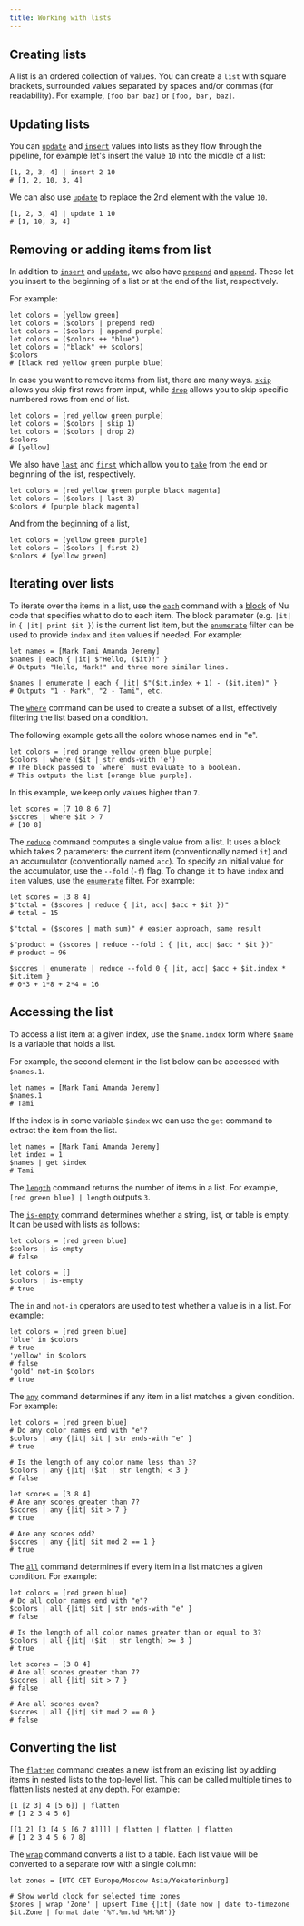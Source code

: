 ```yaml
---
title: Working with lists
---
```


## Creating lists

A list is an ordered collection of values.
You can create a `list` with square brackets, surrounded values separated by spaces and/or commas (for readability).
For example, `[foo bar baz]` or `[foo, bar, baz]`.

## Updating lists

You can [`update`](/commands/docs/update.md) and [`insert`](/commands/docs/insert.md) values into lists as they flow through the pipeline, for example let's insert the value `10` into the middle of a list:

```nushell frame="terminal"
[1, 2, 3, 4] | insert 2 10
# [1, 2, 10, 3, 4]
```

We can also use [`update`](/commands/docs/update.md) to replace the 2nd element with the value `10`.

```nushell frame="terminal"
[1, 2, 3, 4] | update 1 10
# [1, 10, 3, 4]
```

## Removing or adding items from list

In addition to [`insert`](/commands/docs/insert.md) and [`update`](/commands/docs/update.md), we also have [`prepend`](/commands/docs/prepend.md) and [`append`](/commands/docs/append.md). These let you insert to the beginning of a list or at the end of the list, respectively.

For example:

```nushell frame="terminal"
let colors = [yellow green]
let colors = ($colors | prepend red)
let colors = ($colors | append purple)
let colors = ($colors ++ "blue")
let colors = ("black" ++ $colors)
$colors
# [black red yellow green purple blue]
```

In case you want to remove items from list, there are many ways. [`skip`](/commands/docs/skip.md) allows you skip first rows from input, while [`drop`](/commands/docs/drop.md) allows you to skip specific numbered rows from end of list.

```nushell frame="terminal"
let colors = [red yellow green purple]
let colors = ($colors | skip 1)
let colors = ($colors | drop 2)
$colors
# [yellow]
```

We also have [`last`](/commands/docs/last.md) and [`first`](/commands/docs/first.md) which allow you to [`take`](/commands/docs/take.md) from the end or beginning of the list, respectively.

```nushell frame="terminal"
let colors = [red yellow green purple black magenta]
let colors = ($colors | last 3)
$colors # [purple black magenta]
```

And from the beginning of a list,

```nushell frame="terminal"
let colors = [yellow green purple]
let colors = ($colors | first 2)
$colors # [yellow green]
```

## Iterating over lists

To iterate over the items in a list, use the [`each`](/commands/docs/each.md) command with a [block](types_of_data.html#blocks)
of Nu code that specifies what to do to each item. The block parameter (e.g. `|it|` in `{ |it| print $it }`) is the current list
item, but the [`enumerate`](/commands/docs/enumerate.md) filter can be used to provide `index` and `item` values if needed. For example:

```nushell frame="terminal"
let names = [Mark Tami Amanda Jeremy]
$names | each { |it| $"Hello, ($it)!" }
# Outputs "Hello, Mark!" and three more similar lines.

$names | enumerate | each { |it| $"($it.index + 1) - ($it.item)" }
# Outputs "1 - Mark", "2 - Tami", etc.
```

The [`where`](/commands/docs/where.md) command can be used to create a subset of a list, effectively filtering the list based on a condition.

The following example gets all the colors whose names end in "e".

```nushell frame="terminal"
let colors = [red orange yellow green blue purple]
$colors | where ($it | str ends-with 'e')
# The block passed to `where` must evaluate to a boolean.
# This outputs the list [orange blue purple].
```

In this example, we keep only values higher than `7`.

```nushell frame="terminal"
let scores = [7 10 8 6 7]
$scores | where $it > 7
# [10 8]
```

The [`reduce`](/commands/docs/reduce.md) command computes a single value from a list.
It uses a block which takes 2 parameters: the current item (conventionally named `it`) and an accumulator
(conventionally named `acc`). To specify an initial value for the accumulator, use the `--fold` (`-f`) flag.
To change `it` to have `index` and `item` values, use the [`enumerate`](/commands/docs/enumerate.md) filter.
For example:

```nushell frame="terminal"
let scores = [3 8 4]
$"total = ($scores | reduce { |it, acc| $acc + $it })"
# total = 15

$"total = ($scores | math sum)" # easier approach, same result

$"product = ($scores | reduce --fold 1 { |it, acc| $acc * $it })"
# product = 96

$scores | enumerate | reduce --fold 0 { |it, acc| $acc + $it.index * $it.item }
# 0*3 + 1*8 + 2*4 = 16
```

## Accessing the list

To access a list item at a given index, use the `$name.index` form where `$name` is a variable that holds a list.

For example, the second element in the list below can be accessed with `$names.1`.

```nushell frame="terminal"
let names = [Mark Tami Amanda Jeremy]
$names.1
# Tami
```

If the index is in some variable `$index` we can use the `get` command to extract the item from the list.

```nushell frame="terminal"
let names = [Mark Tami Amanda Jeremy]
let index = 1
$names | get $index
# Tami
```

The [`length`](/commands/docs/length.md) command returns the number of items in a list.
For example, `[red green blue] | length` outputs `3`.

The [`is-empty`](/commands/docs/is-empty.md) command determines whether a string, list, or table is empty.
It can be used with lists as follows:

```nushell frame="terminal"
let colors = [red green blue]
$colors | is-empty
# false

let colors = []
$colors | is-empty
# true
```

The `in` and `not-in` operators are used to test whether a value is in a list. For example:

```nushell frame="terminal"
let colors = [red green blue]
'blue' in $colors
# true
'yellow' in $colors
# false
'gold' not-in $colors
# true
```

The [`any`](/commands/docs/any.md) command determines if any item in a list
matches a given condition.
For example:

```nushell frame="terminal"
let colors = [red green blue]
# Do any color names end with "e"?
$colors | any {|it| $it | str ends-with "e" }
# true

# Is the length of any color name less than 3?
$colors | any {|it| ($it | str length) < 3 }
# false

let scores = [3 8 4]
# Are any scores greater than 7?
$scores | any {|it| $it > 7 }
# true

# Are any scores odd?
$scores | any {|it| $it mod 2 == 1 }
# true
```

The [`all`](/commands/docs/all.md) command determines if every item in a list
matches a given condition.
For example:

```nushell frame="terminal"
let colors = [red green blue]
# Do all color names end with "e"?
$colors | all {|it| $it | str ends-with "e" }
# false

# Is the length of all color names greater than or equal to 3?
$colors | all {|it| ($it | str length) >= 3 }
# true

let scores = [3 8 4]
# Are all scores greater than 7?
$scores | all {|it| $it > 7 }
# false

# Are all scores even?
$scores | all {|it| $it mod 2 == 0 }
# false
```

## Converting the list

The [`flatten`](/commands/docs/flatten.md) command creates a new list from an existing list
by adding items in nested lists to the top-level list.
This can be called multiple times to flatten lists nested at any depth.
For example:

```nushell frame="terminal"
[1 [2 3] 4 [5 6]] | flatten
# [1 2 3 4 5 6]

[[1 2] [3 [4 5 [6 7 8]]]] | flatten | flatten | flatten
# [1 2 3 4 5 6 7 8]
```

The [`wrap`](/commands/docs/wrap.md) command converts a list to a table. Each list value will
be converted to a separate row with a single column:

```nushell frame="terminal"
let zones = [UTC CET Europe/Moscow Asia/Yekaterinburg]

# Show world clock for selected time zones
$zones | wrap 'Zone' | upsert Time {|it| (date now | date to-timezone $it.Zone | format date '%Y.%m.%d %H:%M')}
```
